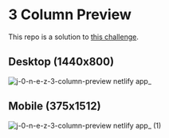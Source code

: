 # 3 Column Preview

This repo is a solution to [this challenge](https://www.frontendmentor.io/challenges/3column-preview-card-component-pH92eAR2-).

## Desktop (1440x800)

![j-0-n-e-z-3-column-preview netlify app_](https://github.com/j-0-n-e-z/3-column-preview/assets/46866168/7858e637-7d05-48a6-a67a-1831d94aa318)

## Mobile (375x1512)

![j-0-n-e-z-3-column-preview netlify app_ (1)](https://github.com/j-0-n-e-z/3-column-preview/assets/46866168/e019e827-f42b-4c41-8250-3d35aee1d31d)
